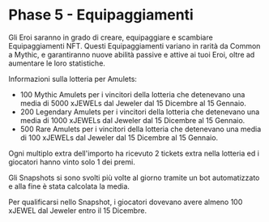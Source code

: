 # Phase 5 - Equipaggiamenti

Gli Eroi saranno in grado di creare, equipaggiare e scambiare Equipaggiamenti NFT. Questi Equipaggiamenti variano in rarità da Common a Mythic, e garantiranno nuove abilità passive e attive ai tuoi Eroi, oltre ad aumentare le loro statistiche.

Informazioni sulla lotteria per Amulets:

* 100 Mythic Amulets per i vincitori della lotteria che detenevano una media di 5000 xJEWELs dal Jeweler dal 15 Dicembre al 15 Gennaio.
* 200 Legendary Amulets per i vincitori della lotteria che detenevano una media di 1000 xJEWELs dal Jeweler dal 15 Dicembre al 15 Gennaio.
* 500 Rare Amulets per i vincitori della lotteria che detenevano una media di 100 xJEWELs dal Jeweler dal 15 Dicembre al 15 Gennaio.

Ogni multiplo extra dell'importo ha ricevuto 2 tickets extra nella lotteria ed i giocatori hanno vinto solo 1 dei premi.

Gli Snapshots si sono svolti più volte al giorno tramite un bot automatizzato e alla fine è stata calcolata la media.

Per qualificarsi nello Snapshot, i giocatori dovevano avere almeno 100 xJEWEL dal Jeweler entro il 15 Dicembre.
